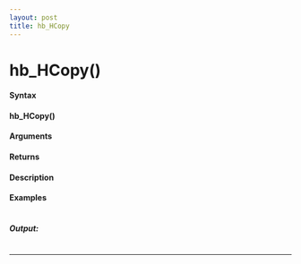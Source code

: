 ```yaml
---
layout: post
title: hb_HCopy
---
```


# hb_HCopy()


#### Syntax

#### hb_HCopy()

#### Arguments

#### Returns

#### Description

#### Examples

```

```

##### Output:

```

```

---